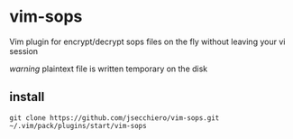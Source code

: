 # vim-sops

Vim plugin for encrypt/decrypt sops files on the fly without leaving your vi session

_warning_ plaintext file is written temporary on the disk

## install

```
git clone https://github.com/jsecchiero/vim-sops.git ~/.vim/pack/plugins/start/vim-sops
```
